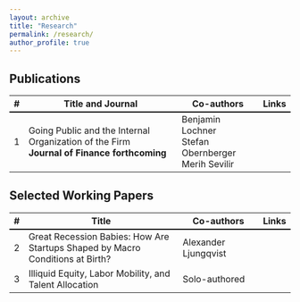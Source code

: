 ```yaml
---
layout: archive
title: "Research"
permalink: /research/
author_profile: true
---
```


## Publications

<table>
  <thead>
    <tr style="border-bottom: 2px solid #000;">
      <th>#</th>
      <th style="width:60%;">Title and Journal</th>
      <th style="width:30%;">Co-authors</th>
      <th style="width:10%;">Links</th>
    </tr>
  </thead>
  <tbody>
    <tr>
      <td>1</td>
      <td>Going Public and the Internal Organization of the Firm<br><strong>Journal of Finance forthcoming</strong></td>
      <td>Benjamin Lochner<br>Stefan Obernberger<br>Merih Sevilir</td>
      <td><a href="https://papers.ssrn.com/sol3/papers.cfm?abstract_id=4112225"><i class="fas fa-fw fa-file-pdf zoom" aria-hidden="true"></i></a></td>
    </tr>
  </tbody>
</table>

## Selected Working Papers


<table>
  <thead>
    <tr style="border-bottom: 2px solid #000;">
      <th>#</th>
      <th style="width:60%;">Title</th>
      <th style="width:30%;">Co-authors</th>
      <th style="width:10%;">Links</th>
    </tr>
  </thead>
  <tbody>
    <tr>
      <td>2</td>
      <td>Great Recession Babies: How Are Startups Shaped by Macro Conditions at Birth?</td>
      <td>Alexander Ljungqvist</td>
      <td><a href="https://papers.ssrn.com/sol3/papers.cfm?abstract_id=4298934"><i class="fas fa-fw fa-file-pdf zoom" aria-hidden="true"></i></a><br><a href="https://www.wsj.com/business/entrepreneurship/recession-new-company-startups-41f27de7?st=ifuiik7iw7qpj0k&reflink=desktopwebshare_permalink"><i class="fas fa-fw fa-newspaper" aria-hidden="true"></i></a></td>
    </tr>
    <tr>
      <td>3</td>
      <td>Illiquid Equity, Labor Mobility, and Talent Allocation</td>
      <td>Solo-authored</td>
      <td><a href="https://papers.ssrn.com/sol3/papers.cfm?abstract_id=3960342"><i class="fas fa-fw fa-file-pdf zoom" aria-hidden="true"></i></a></td>
    </tr>
  </tbody>
</table>